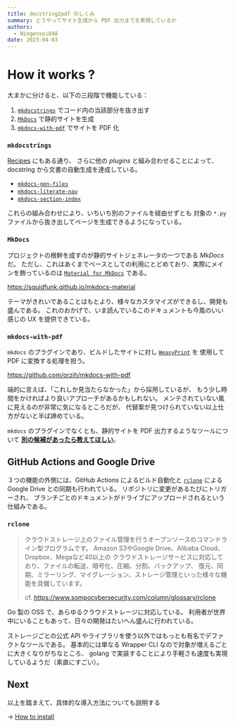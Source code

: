 ```yaml
---
title: docstring2pdf のしくみ
summary: どうやってサイト生成から PDF 出力までを実現しているか
authors:
  - Ningensei848
date: 2023-04-03
---
```


# How it works ?

大まかに分けると、以下の三段階で機能している：

1. [`mkdocstrings`](https://mkdocstrings.github.io/) でコード内の当該部分を抜き出す
2. [`MkDocs`](https://www.mkdocs.org/) で静的サイトを生成
3. [`mkdocs-with-pdf`](https://github.com/orzih/mkdocs-with-pdf) でサイトを PDF 化

### `mkdocstrings`

[Recipes](https://mkdocstrings.github.io/recipes/) にもある通り、
さらに他の _plugins_ と組み合わせることによって、 docstring から文書の自動生成を達成している。

- [`mkdocs-gen-files`](https://github.com/oprypin/mkdocs-gen-files)
- [`mkdocs-literate-nav`](https://github.com/oprypin/mkdocs-literate-nav)
- [`mkdocs-section-index`](https://github.com/oprypin/mkdocs-section-index)

これらの組み合わせにより、いちいち別のファイルを経由せずとも
対象の `*.py` ファイルから抜き出してページを生成できるようになっている。

### `MkDocs`

プロジェクトの根幹を成すのが静的サイトジェネレータの一つである *MkDocs* だ。
ただし、これはあくまでベースとしての利用にとどめており、実際にメインを飾っているのは
 [`Material for MkDocs`](https://squidfunk.github.io/mkdocs-material) である。

https://squidfunk.github.io/mkdocs-material

テーマがきれいであることはもとより、様々なカスタマイズができるし、開発も盛んである。
これのおかげで、いま読んでいるこのドキュメントも今風のいい感じの UX を提供できている。

### `mkdocs-with-pdf`

`mkdocs` のプラグインであり、ビルドしたサイトに対し [`WeasyPrint`](http://weasyprint.org/) を
使用して PDF に変換する処理を担う。

https://github.com/orzih/mkdocs-with-pdf

端的に言えば、「これしか見当たらなかった」から採用しているが、
もう少し時間をかければより良いアプローチがあるかもしれない。
メンテされていない風に見えるのが非常に気になるところだが、
代替案が見つけられていない以上仕方がないと半ば諦めている。

`mkdocs` のプラグインでなくとも、静的サイトを PDF 出力するようなツールについて
[**別の候補があったら教えてほしい**](https://github.com/Ningensei848/docstring2pdf/issues/new)。


## GitHub Actions and Google Drive

３つの機能の外側には、GitHub Actions によるビルド自動化と
 [`rclone`](https://rclone.org/drive) による Google Drive との同期も行われている。
リポジトリに変更があるたびにトリガーされ、
ブランチごとのドキュメントがドライブにアップロードされるという仕組みである。

### `rclone`

> クラウドストレージ上のファイル管理を行うオープンソースのコマンドライン型プログラムです。
> Amazon S3やGoogle Drive、Alibaba Cloud、Dropbox、Megaなど40以上の
> クラウドストレージサービスに対応しており、ファイルの転送、暗号化、圧縮、分割、バックアップ、
> 復元、同期、ミラーリング、マイグレーション、ストレージ管理といった様々な機能を具備しています。
>
> cf. https://www.sompocybersecurity.com/column/glossary/rclone

Go 製の OSS で、あらゆるクラウドストレージに対応している。
利用者が世界中にいることもあって、日々の開発はたいへん盛んに行われている。

ストレージごとの公式 API やライブラリを使う以外ではもっとも有名でデファクトなツールである。
基本的には単なる Wrapper CLI なので対象が増えるごとに大きくなりがちなところ、
golang で実装することにより手軽さも速度も実現しているようだ（素直にすごい）。

## Next

以上を踏まえて、具体的な導入方法についても説明する

→ [How to install](how-to-install.md)
